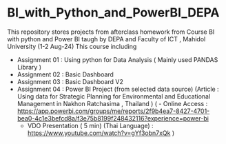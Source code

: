 # BI_with_Python_and_PowerBI_DEPA
This repository stores projects from afterclass homework from Course BI with python and Power BI taugh by DEPA and Faculty of ICT , Mahidol University (1-2 Aug-24)
This course including
- Assignment 01 : Using python for Data Analysis ( Mainly used PANDAS Library )
- Assignment 02 : Basic Dashboard
- Assignment 03 : Basic Dashboard V2
- Assignment 04 : Power BI Project (from selected data source)
  (Article : Using data for Strategic Planning for Environmental and Educational Management in Nakhon Ratchasima , Thailand )
  ( - Online Access : https://app.powerbi.com/groups/me/reports/2f9b4ea7-8427-4701-bea0-4c1e3befcd8a/f3e75b8199f248432116?experience=power-bi
    - VDO Presentation ( 5 min) (Thai Language) : https://www.youtube.com/watch?v=gYf3obn7xQk )

